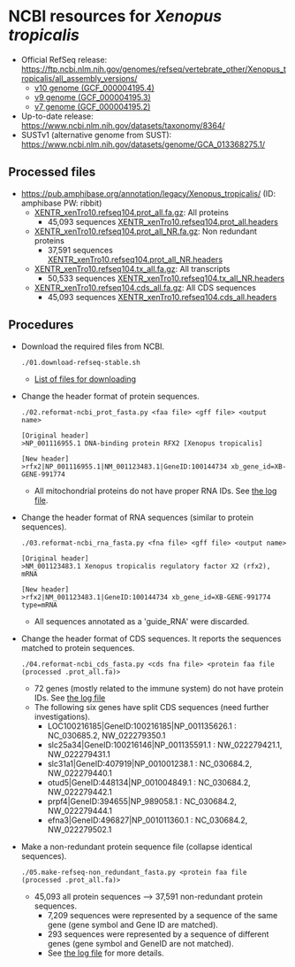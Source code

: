 # NCBI resources for *Xenopus tropicalis*

* Official RefSeq release: https://ftp.ncbi.nlm.nih.gov/genomes/refseq/vertebrate_other/Xenopus_tropicalis/all_assembly_versions/
  * [v10 genome (GCF_000004195.4)](https://ftp.ncbi.nlm.nih.gov/genomes/refseq/vertebrate_other/Xenopus_tropicalis/all_assembly_versions/GCF_000004195.4_UCB_Xtro_10.0/)
  * [v9 genome (GCF_000004195.3)](https://ftp.ncbi.nlm.nih.gov/genomes/refseq/vertebrate_other/Xenopus_tropicalis/all_assembly_versions/GCF_000004195.3_Xenopus_tropicalis_v9.1/)
  * [v7 genome (GCF_000004195.2)](https://ftp.ncbi.nlm.nih.gov/genomes/refseq/vertebrate_other/Xenopus_tropicalis/all_assembly_versions/GCF_000004195.2_Xtropicalis_v7/)
* Up-to-date release: https://www.ncbi.nlm.nih.gov/datasets/taxonomy/8364/
* SUSTv1 (alternative genome from SUST): https://www.ncbi.nlm.nih.gov/datasets/genome/GCA_013368275.1/


## Processed files
* https://pub.amphibase.org/annotation/legacy/Xenopus_tropicalis/ (ID: amphibase  PW: ribbit)
  * [XENTR_xenTro10.refseq104.prot_all.fa.gz](https://pub.amphibase.org/annotation/legacy/Xenopus_tropicalis/XENTR_xenTro10.refseq104.prot_all.fa.gz): All proteins
    * 45,093 sequences [XENTR_xenTro10.refseq104.prot_all.headers](./XENTR_xenTro10.refseq104.prot_all.headers)
  * [XENTR_xenTro10.refseq104.prot_all_NR.fa.gz](https://pub.amphibase.org/annotation/legacy/Xenopus_tropicalis/XENTR_xenTro10.refseq104.prot_all_NR.fa.gz): Non redundant proteins
    * 37,591 sequences [XENTR_xenTro10.refseq104.prot_all_NR.headers](./XENTR_xenTro10.refseq104.prot_all_NR.headers)
  * [XENTR_xenTro10.refseq104.tx_all.fa.gz](https://pub.amphibase.org/annotation/legacy/Xenopus_tropicalis/XENTR_xenTro10.refseq104.tx_all.fa.gz): All transcripts
    * 50,533 sequences [XENTR_xenTro10.refseq104.tx_all_NR.headers](./XENTR_xenTro10.refseq104.tx_all.headers)
  * [XENTR_xenTro10.refseq104.cds_all.fa.gz](https://pub.amphibase.org/annotation/legacy/Xenopus_tropicalis/XENTR_xenTro10.refseq104.cds_all.fa.gz): All CDS sequences
    * 45,093 sequences [XENTR_xenTro10.refseq104.cds_all.headers](./XENTR_xenTro10.refseq104.cds_all.headers)

## Procedures

* Download the required files from NCBI.

  ``` ./01.download-refseq-stable.sh ```

  * [List of files for downloading](./FILES.xenTro10_refseq104)

* Change the header format of protein sequences.

  ``` ./02.reformat-ncbi_prot_fasta.py <faa file> <gff file> <output name> ```

  ```
  [Original header]
  >NP_001116955.1 DNA-binding protein RFX2 [Xenopus tropicalis]

  [New header]  
  >rfx2|NP_001116955.1|NM_001123483.1|GeneID:100144734 xb_gene_id=XB-GENE-991774
  ```

  * All mitochondrial proteins do not have proper RNA IDs. See [the log file](./XENTR_xenTro10.refseq104.prot_all.log).

* Change the header format of RNA sequences (similar to protein sequences).
  
  ``` ./03.reformat-ncbi_rna_fasta.py <fna file> <gff file> <output name> ```
  
  ```
  [Original header]
  >NM_001123483.1 Xenopus tropicalis regulatory factor X2 (rfx2), mRNA

  [New header]
  >rfx2|NM_001123483.1|GeneID:100144734 xb_gene_id=XB-GENE-991774 type=mRNA
  ```

  * All sequences annotated as a 'guide_RNA' were discarded.

* Change the header format of CDS sequences. It reports the sequences matched to protein sequences.

  ``` ./04.reformat-ncbi_cds_fasta.py <cds fna file> <protein faa file (processed .prot_all.fa)> ```
  
  * 72 genes (mostly related to the immune system) do not have protein IDs. See [the log file](./XENTR_xenTro10.refseq104.cds_all.log)
  * The following six genes have split CDS sequences (need further investigations). 
    * LOC100216185|GeneID:100216185|NP_001135626.1 : NC_030685.2, NW_022279350.1
    * slc25a34|GeneID:100216146|NP_001135591.1 : NW_022279421.1, NW_022279431.1
    * slc31a1|GeneID:407919|NP_001001238.1 : NC_030684.2, NW_022279440.1
    * otud5|GeneID:448134|NP_001004849.1 : NC_030684.2, NW_022279442.1
    * prpf4|GeneID:394655|NP_989058.1 : NC_030684.2, NW_022279444.1
    * efna3|GeneID:496827|NP_001011360.1 : NC_030684.2, NW_022279502.1

* Make a non-redundant protein sequence file (collapse identical sequences).

  ``` ./05.make-refseq-non_redundant_fasta.py <protein faa file (processed .prot_all.fa)> ```

  * 45,093 all protein sequences --> 37,591 non-redundant protein sequences.
    * 7,209 sequences were represented by a sequence of the same gene (gene symbol and Gene ID are matched).
    * 293 sequences were represented by a sequence of different genes (gene symbol and GeneID are not matched).
    * See [the log file](./XENTR_xenTro10.refseq104.prot_all_NR.log) for more details. 
